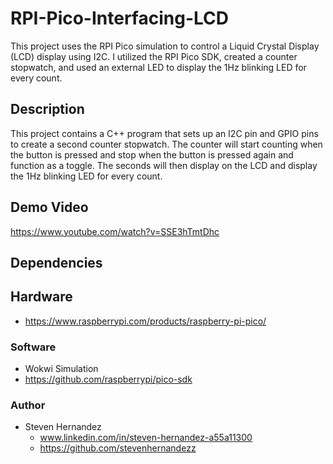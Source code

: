 # RPI-Pico-Interfacing-LCD
This project uses the RPI Pico simulation to control a Liquid Crystal Display (LCD) display using I2C. I utilized the RPI Pico SDK, created a counter stopwatch, and used an external LED to display the 1Hz blinking LED for every count. 

## Description
This project contains a C++ program that sets up an I2C pin and GPIO pins to create a second counter stopwatch. The counter will start counting when the button is pressed and stop when the button is pressed again and function as a toggle. The seconds will then display on the LCD and display the 1Hz blinking LED for every count. 

## Demo Video
https://www.youtube.com/watch?v=SSE3hTmtDhc

## Dependencies
## Hardware
* https://www.raspberrypi.com/products/raspberry-pi-pico/

### Software
* Wokwi Simulation
* https://github.com/raspberrypi/pico-sdk

### Author
* Steven Hernandez
  - www.linkedin.com/in/steven-hernandez-a55a11300
  - https://github.com/stevenhernandezz
